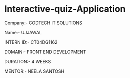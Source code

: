# Interactive-quiz-Application

Company:- CODTECH IT SOLUTIONS

Name:- UJJAWAL

INTERN ID:- CT04DG1162

DOMAIN:- FRONT END DEVELOPMENT

DURATION:- 4 WEEKS

MENTOR:- NEELA SANTOSH
